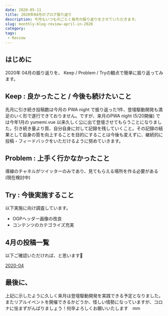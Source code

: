 ```yaml
---
date: 2020-05-11
title: 2020年04月のブログ振り返り
description: 今月もいつものごとく毎月の振り返りをさせていただきます。
slug: monthly-blog-review-april-in-2020
category: 
tags: 
 - Review
---
```


## はじめに

2020年 04月の振り返りを、 Keep / Problem / Tryの観点で簡単に振り返ってみます。

## Keep : 良かったこと / 今後も続けたいこと

先月に引き続き投稿数は今月の PWA night で振り返った1件、登壇駆動開発も満足のいく形で遂行できておりません。ですが、来月のPWA night (5/20開催) では今年1月の yumemi.vue 以来久しく公に出て登壇させてもらうことになりました。引き続き量より質、自分自身に対して記録を残していくこと。その記録の結果として自身の質を向上することを目的にすることは今後も変えずに、継続的に投稿・フィードバックをいただけるように努めていきます。

## Problem : 上手く行かなかったこと

導線のチャネルがツイッターのみであり、見てもらえる場所を作る必要がある (現在検討中)

## Try : 今後実施すること

以下実施に向け調査しています。

- OGPヘッダー画像の改良
- コンテンツのカテゴライズ充実

## 4月の投稿一覧

以下ご確認いただければ、と思います🙏

<a class="link-preview" href="https://webneko.dev/archives/2020-04">2020-04</a>

## 最後に、

上記に示したように久しく来月は登壇駆動開発を実践できる予定となりました。またリアルイベントを開催できるかどうか、怪しい情勢になっていますが、コロナに怯まずがんばりましょう！何卒よろしくお願いいたします　mm

